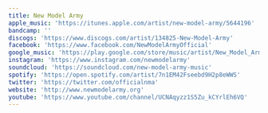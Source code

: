 ```yaml
---
title: New Model Army
apple_music: 'https://itunes.apple.com/artist/new-model-army/5644196'
bandcamp: ''
discogs: 'https://www.discogs.com/artist/134825-New-Model-Army'
facebook: 'https://www.facebook.com/NewModelArmyOfficial'
google_music: 'https://play.google.com/store/music/artist/New_Model_Army?id=A5uoto7qzyefdc7zsckl7lcoz2e'
instagram: 'https://www.instagram.com/newmodelarmy'
soundcloud: 'https://soundcloud.com/new-model-army-music'
spotify: 'https://open.spotify.com/artist/7n1EM42Fseebd9H2p8eWWS'
twitter: 'https://twitter.com/officialnma'
website: 'http://www.newmodelarmy.org'
youtube: 'https://www.youtube.com/channel/UCNAqyzz1S5Zu_kCYrlEh6VQ'
---
```

